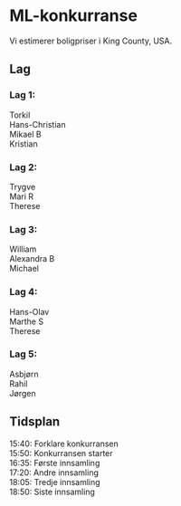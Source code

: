 # ML-konkurranse
Vi estimerer boligpriser i King County, USA.

## Lag

### Lag 1:
Torkil <br />
Hans-Christian <br />
Mikael B <br />
Kristian <br />

### Lag 2: 
Trygve <br />
Mari R <br />
Therese <br />

### Lag 3: 
William <br />
Alexandra B <br />
Michael <br />

### Lag 4:
Hans-Olav <br />
Marthe S <br />
Therese <br />

### Lag 5:
Asbjørn <br />
Rahil <br />
Jørgen <br />

## Tidsplan
15:40: Forklare konkurransen <br />
15:50: Konkurransen starter <br />
16:35: Første innsamling <br />
17:20: Andre innsamling <br />
18:05: Tredje innsamling <br />
18:50: Siste innsamling <br />
